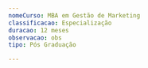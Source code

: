 ```yaml
---
nomeCurso: MBA em Gestão de Marketing
classificacao: Especialização
duracao: 12 meses
observacao: obs
tipo: Pós Graduação

---
```


